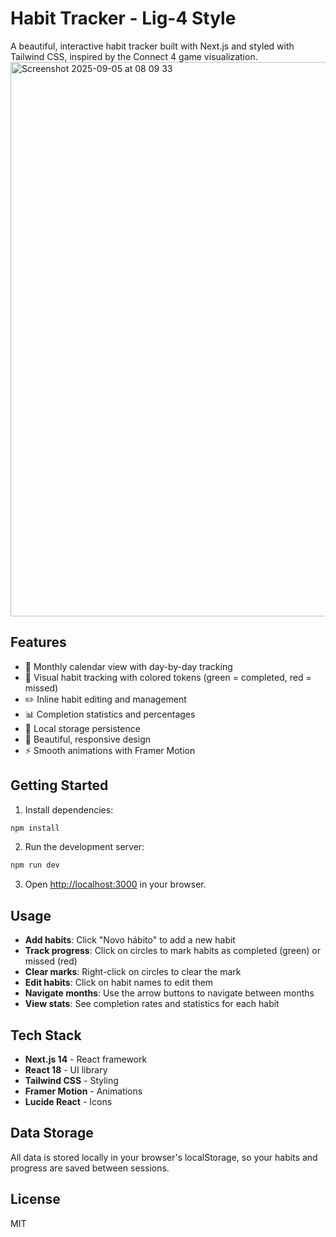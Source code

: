 # Habit Tracker - Lig-4 Style

A beautiful, interactive habit tracker built with Next.js and styled with Tailwind CSS, inspired by the Connect 4 game visualization.
<img width="1641" height="887" alt="Screenshot 2025-09-05 at 08 09 33" src="https://github.com/user-attachments/assets/7bc956a0-93af-4c87-97e9-85fd02948e26" />

## Features

- 📅 Monthly calendar view with day-by-day tracking
- 🎯 Visual habit tracking with colored tokens (green = completed, red = missed)
- ✏️ Inline habit editing and management
- 📊 Completion statistics and percentages
- 💾 Local storage persistence
- 🎨 Beautiful, responsive design
- ⚡ Smooth animations with Framer Motion

## Getting Started

1. Install dependencies:
```bash
npm install
```

2. Run the development server:
```bash
npm run dev
```

3. Open [http://localhost:3000](http://localhost:3000) in your browser.

## Usage

- **Add habits**: Click "Novo hábito" to add a new habit
- **Track progress**: Click on circles to mark habits as completed (green) or missed (red)
- **Clear marks**: Right-click on circles to clear the mark
- **Edit habits**: Click on habit names to edit them
- **Navigate months**: Use the arrow buttons to navigate between months
- **View stats**: See completion rates and statistics for each habit

## Tech Stack

- **Next.js 14** - React framework
- **React 18** - UI library
- **Tailwind CSS** - Styling
- **Framer Motion** - Animations
- **Lucide React** - Icons

## Data Storage

All data is stored locally in your browser's localStorage, so your habits and progress are saved between sessions.

## License

MIT
